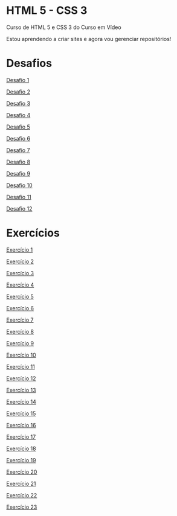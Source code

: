 # HTML 5 - CSS 3

 Curso de HTML 5 e CSS 3 do Curso em Vídeo

 Estou aprendendo a criar sites e agora vou gerenciar repositórios!

 

<h1>Desafios</h1>

<a href="https://bryandevbr.github.io/html-css/desafios/d001/index.html">Desafio 1</a>

<a href="https://bryandevbr.github.io/html-css/desafios/d002/index.html">Desafio 2</a>

<a href="https://bryandevbr.github.io/html-css/desafios/d003/index.html">Desafio 3</a>

<a href="https://bryandevbr.github.io/html-css/desafios/d004/index.html">Desafio 4</a>

<a href="https://bryandevbr.github.io/html-css/desafios/d005/index.html">Desafio 5</a> 

<a href="https://bryandevbr.github.io/html-css/desafios/d006/index.html">Desafio 6</a>

<a href="https://bryandevbr.github.io/html-css/desafios/d007/index.html">Desafio 7</a>

<a href="https://bryandevbr.github.io/html-css/desafios/d008/index.html">Desafio 8</a>

<a href="https://bryandevbr.github.io/html-css/desafios/d009/index.html">Desafio 9</a>

<a href="https://bryandevbr.github.io/html-css/desafios/d010/index.html">Desafio 10</a>

<a href="https://bryandevbr.github.io/html-css/desafios/d011/index.html">Desafio 11</a>

<a href="https://bryandevbr.github.io/html-css/desafios/d012/index.html">Desafio 12</a>


<h1>Exercícios</h1>

<a href="https://bryandevbr.github.io/html-css/exercicios/ex001/index.html">Exercício 1</a>

<a href="https://bryandevbr.github.io/html-css/exercicios/ex002/index.html">Exercício 2</a>

<a href="https://bryandevbr.github.io/html-css/exercicios/ex003/index.html">Exercício 3</a>

<a href="https://bryandevbr.github.io/html-css/exercicios/ex004/index.html">Exercício 4</a>

<a href="https://bryandevbr.github.io/html-css/exercicios/ex005/index.html">Exercício 5</a>

<a href="https://bryandevbr.github.io/html-css/exercicios/ex006/index.html">Exercício 6</a>

<a href="https://bryandevbr.github.io/html-css/exercicios/ex007/index.html">Exercício 7</a>

<a href="https://bryandevbr.github.io/html-css/exercicios/ex008/index.html">Exercício 8</a>

<a href="https://bryandevbr.github.io/html-css/exercicios/ex009/index.html">Exercício 9</a>

<a href="https://bryandevbr.github.io/html-css/exercicios/ex010/index.html">Exercício 10</a>

<a href="https://bryandevbr.github.io/html-css/exercicios/ex011/index.html">Exercício 11</a>

<a href="https://bryandevbr.github.io/html-css/exercicios/ex012/index.html">Exercício 12</a>

<a href="https://bryandevbr.github.io/html-css/exercicios/ex013/index.html">Exercício 13</a>

<a href="https://bryandevbr.github.io/html-css/exercicios/ex014/index.html">Exercício 14</a>

<a href="https://bryandevbr.github.io/html-css/exercicios/ex015/index.html">Exercício 15</a>

<a href="https://bryandevbr.github.io/html-css/exercicios/ex016/index.html">Exercício 16</a>

<a href="https://bryandevbr.github.io/html-css/exercicios/ex017/index.html">Exercício 17</a>

<a href="https://bryandevbr.github.io/html-css/exercicios/ex018/index.html">Exercício 18</a>

<a href="https://bryandevbr.github.io/html-css/exercicios/ex019/index.html">Exercício 19</a>

<a href="https://bryandevbr.github.io/html-css/exercicios/ex020/index.html">Exercício 20</a>

<a href="https://bryandevbr.github.io/html-css/exercicios/ex021/index.html">Exercício 21</a>

<a href="https://bryandevbr.github.io/html-css/exercicios/ex022/index.html">Exercício 22</a>

<a href="https://bryandevbr.github.io/html-css/exercicios/ex023/index.html">Exercício 23</a>
